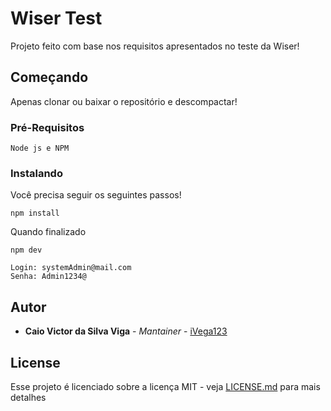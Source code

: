# Wiser Test

Projeto feito com base nos requisitos apresentados no teste da Wiser!

## Começando
Apenas clonar ou baixar o repositório e descompactar!
### Pré-Requisitos

```
Node js e NPM
```

### Instalando
Você precisa seguir os seguintes passos!

```
npm install
```
Quando finalizado
```
npm dev
```
```
Login: systemAdmin@mail.com
Senha: Admin1234@
```
## Autor

* **Caio Victor da Silva Viga** - *Mantainer* - [iVega123](https://github.com/iVega123)

## License

Esse projeto é licenciado sobre a licença MIT - veja [LICENSE.md](LICENSE.md) para mais detalhes

